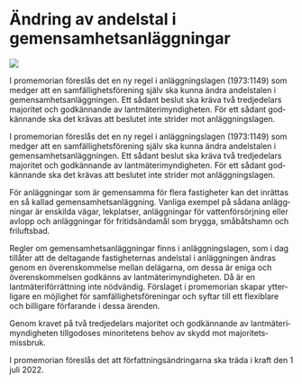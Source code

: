 # Ändring av andelstal i gemensamhetsanläggningar

![](/contentassets/de4a2707fc904dbda97006fcdf4ead46/omsl-ds8-fram_150.jpg?width=150&quality=85)

I promemorian föreslås det en ny regel i anlägg­ningslagen (1973:1149) som medger att en sam­fällig­hets­förening själv ska kunna ändra andels­talen i gemen­sam­hets­anlägg­ningen. Ett sådant beslut ska kräva två tredje­delars majoritet och godkännande av lantmäteri­myndigheten. För ett sådant god­kännande ska det krävas att beslutet inte strider mot anläggnings­lagen.

I promemorian föreslås det en ny regel i anlägg­ningslagen (1973:1149) som medger att en sam­fällig­hets­förening själv ska kunna ändra andels­talen i gemen­sam­hets­anlägg­ningen. Ett sådant beslut ska kräva två tredje­delars majoritet och godkännande av lantmäteri­myndigheten. För ett sådant god­kännande ska det krävas att beslutet inte strider mot anläggnings­lagen.

För anläggningar som är gemen­samma för flera fastigheter kan det inrättas en så kallad gemensamhetsanläggning. Vanliga exempel på sådana anlägg­ningar är enskilda vägar, lekplatser, anlägg­ningar för vatten­försörjning eller avlopp och anläggningar för fritids­ändamål som brygga, småbåts­hamn och friluftsbad.

Regler om gemensam­hetsanlägg­ningar finns i anlägg­ningslagen, som i dag tillåter att de deltagande fastig­heternas andelstal i anlägg­ningen ändras genom en överens­kommelse mellan delägarna, om dessa är eniga och överens­kommelsen godkänns av lantmäteri­myndig­heten. Då är en lantmäteri­förrätt­ning inte nödvändig. Förslaget i pro­memorian skapar ytter­ligare en möjlighet för sam­fällig­hets­föreningar och syftar till ett flexiblare och billigare förfarande i dessa ärenden.

Genom kravet på två tredje­delars majoritet och godkännande av lantmäteri­myndig­heten tillgodoses minoritetens behov av skydd mot majoritets­missbruk.

I promemorian föreslås det att författ­nings­ändringarna ska träda i kraft den 1 juli 2022.
